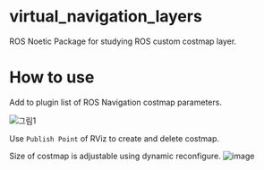 # virtual_navigation_layers

ROS Noetic Package for studying ROS custom costmap layer. 


# How to use
Add to plugin list of ROS Navigation costmap parameters.

![그림1](https://github.com/user-attachments/assets/093fc090-32db-4254-ab8d-3f950f58a499)

Use ```Publish Point``` of RViz to create and delete costmap.

Size of costmap is adjustable using dynamic reconfigure.
![image](https://github.com/user-attachments/assets/967001bf-b897-4b3d-aa8e-965af5b7f6d3)
